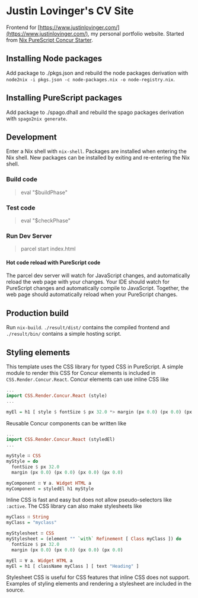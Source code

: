 # Justin Lovinger's CV Site

Frontend for [https://www.justinlovinger.com/](https://www.justinlovinger.com/),
my personal portfolio website.
Started from
[Nix PureScript Concur Starter](https://github.com/justinlovinger/nix-purescript-concur-frontend-starter).

## Installing Node packages

Add package to
./pkgs.json
and rebuild the node packages derivation with
`node2nix -i pkgs.json -c node-packages.nix -o node-registry.nix`.

## Installing PureScript packages

Add package to
./spago.dhall
and rebuild the spago packages derivation with
`spago2nix generate`.

## Development

Enter a Nix shell with `nix-shell`.
Packages are installed when entering the Nix shell.
New packages can be installed
by exiting
and re-entering
the Nix shell.

### Build code

> eval "\$buildPhase"

### Test code

> eval "\$checkPhase"

### Run Dev Server

> parcel start index.html

#### Hot code reload with PureScript code

The parcel dev server
will watch for JavaScript changes,
and automatically reload the web page
with your changes.
Your IDE should watch for PureScript changes
and automatically compile to JavaScript.
Together,
the web page should automatically reload
when your PureScript changes.

## Production build

Run `nix-build`.
`./result/dist/` contains
the compiled frontend
and `./result/bin/` contains
a simple hosting script.

## Styling elements

This template uses the CSS library
for typed CSS in PureScript.
A simple module to render this CSS
for Concur elements
is included
in `CSS.Render.Concur.React`.
Concur elements can use inline CSS like

```purs
...
import CSS.Render.Concur.React (style)
...

myEl = h1 [ style $ fontSize $ px 32.0 *> margin (px 0.0) (px 0.0) (px 0.0) (px 0.0) ]
```

Reusable Concur components can be written like

```purs
...
import CSS.Render.Concur.React (styledEl)
...

myStyle ∷ CSS
myStyle = do
  fontSize $ px 32.0
  margin (px 0.0) (px 0.0) (px 0.0) (px 0.0)

myComponent ∷ ∀ a. Widget HTML a
myComponent = styledEl h1 myStyle
```

Inline CSS is fast and easy
but does not allow pseudo-selectors
like `:active`.
The CSS library can also make stylesheets like

```purs
myClass ∷ String
myClass = "myclass"

myStylesheet ∷ CSS
myStylesheet = (element "" `with` Refinement [ Class myClass ]) do
  fontSize $ px 32.0
  margin (px 0.0) (px 0.0) (px 0.0) (px 0.0)

myEl ∷ ∀ a. Widget HTML a
myEl = h1 [ className myClass ] [ text "Heading" ]
```

Stylesheet CSS is useful
for CSS features
that inline CSS does not support.
Examples of styling elements
and rendering a stylesheet
are included in the source.
